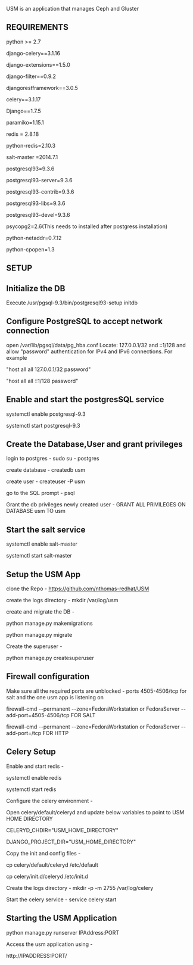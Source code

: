 USM is an application that manages Ceph and Gluster

REQUIREMENTS
------------

python >= 2.7

django-celery==3.1.16

django-extensions==1.5.0

django-filter==0.9.2

djangorestframework==3.0.5

celery==3.1.17

Django==1.7.5

paramiko=1.15.1

redis = 2.8.18

python-redis=2.10.3

salt-master =2014.7.1

postgresql93=9.3.6

postgresql93-server=9.3.6

postgresql93-contrib=9.3.6

postgresql93-libs=9.3.6

postgresql93-devel=9.3.6

psycopg2=2.6(This needs to installed after postgress installation)

python-netaddr=0.7.12

python-cpopen=1.3





SETUP
------

Initialize the DB
-----------------
Execute /usr/pgsql-9.3/bin/postgresql93-setup initdb

Configure PostgreSQL to accept network connection
-------------------------------------------------
open /var/lib/pgsql/data/pg_hba.conf
Locate: 127.0.0.1/32 and ::1/128 and allow "password" authentication for IPv4 and IPv6 connections. For example

"host    all             all             127.0.0.1/32            password"

"host    all             all             ::1/128                 password"

Enable and start the postgresSQL service
----------------------------------------
systemctl enable postgresql-9.3

systemctl start postgresql-9.3

Create the Database,User and grant privileges
---------------------------------------------
login to postgres  - sudo su - postgres

create database - createdb usm

create user - createuser -P usm

go to the SQL prompt - psql

Grant the db privileges newly created user - GRANT ALL PRIVILEGES ON DATABASE usm TO usm

Start the salt service
----------------------
systemctl enable salt-master

systemctl start salt-master

Setup the USM App
-----------------
clone the Repo - https://github.com/nthomas-redhat/USM

create the logs directory - mkdir /var/log/usm

create and migrate the DB -

python manage.py makemigrations

python manage.py migrate

Create the superuser -

python manage.py createsuperuser

Firewall configuration
----------------------
Make sure all the required ports are unblocked - ports 4505-4506/tcp for salt and the one usm app is listening on

firewall-cmd --permanent --zone=FedoraWorkstation or FedoraServer --add-port=4505-4506/tcp  FOR SALT

firewall-cmd --permanent --zone=FedoraWorkstation or FedoraServer --add-port=<HTTP PORT>/tcp  FOR HTTP

Celery Setup
------------
Enable and start redis -

systemctl enable redis

systemctl start redis

Configure the celery environment -

Open celery/default/celeryd and update below variables to point to USM HOME DIRECTORY

CELERYD_CHDIR="USM_HOME_DIRECTORY"

DJANGO_PROJECT_DIR="USM_HOME_DIRECTORY"

Copy the init and config files -

cp celery/default/celeryd /etc/default

cp celery/init.d/celeryd /etc/init.d

Create the logs directory - mkdir -p -m 2755 /var/log/celery

Start the celery service - service celery start

Starting the USM Application
----------------------------
python manage.py runserver IPAddress:PORT

Access the usm application using -

http://IPADDRESS:PORT/